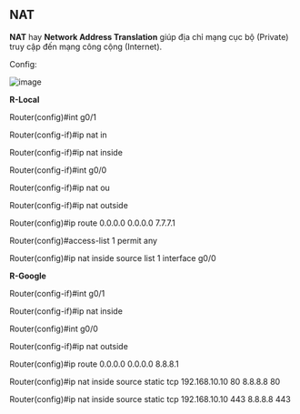 ## NAT

**NAT** hay **Network Address Translation** giúp địa chỉ mạng cục bộ (Private) truy cập đến mạng công cộng (Internet).

Config:

![image](https://github.com/SudoNguyenNN/CCNA/assets/50360416/8586b6fe-087d-4fb0-89fa-ecb12448f063)

**R-Local**

Router(config)#int g0/1

Router(config-if)#ip nat in

Router(config-if)#ip nat inside

Router(config-if)#int g0/0

Router(config-if)#ip nat ou

Router(config-if)#ip nat outside 

Router(config)#ip route 0.0.0.0 0.0.0.0 7.7.7.1

Router(config)#access-list 1 permit any 

Router(config)#ip nat inside source list 1 interface g0/0

**R-Google**

Router(config-if)#int g0/1

Router(config-if)#ip nat inside

Router(config)#int g0/0

Router(config-if)#ip nat outside 

Router(config)#ip route 0.0.0.0 0.0.0.0 8.8.8.1

Router(config)#ip nat inside source static tcp 192.168.10.10 80 8.8.8.8 80

Router(config)#ip nat inside source static tcp 192.168.10.10 443 8.8.8.8 443



